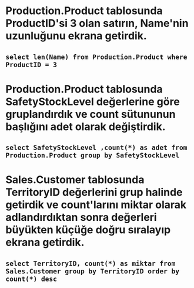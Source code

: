 # Production.Product tablosunda ProductID'si 3 olan satırın, Name'nin uzunluğunu ekrana getirdik.

## `select len(Name) from Production.Product where ProductID = 3 `

# Production.Product tablosunda SafetyStockLevel değerlerine göre gruplandırdık ve count sütununun başlığını adet olarak değiştirdik.

## `select SafetyStockLevel ,count(*) as adet from Production.Product group by SafetyStockLevel `

# Sales.Customer tablosunda TerritoryID değerlerini grup halinde getirdik ve count'larını miktar olarak adlandırdıktan sonra değerleri büyükten küçüğe doğru sıralayıp ekrana getirdik.

## `select TerritoryID, count(*) as miktar from Sales.Customer group by TerritoryID order by count(*) desc `

